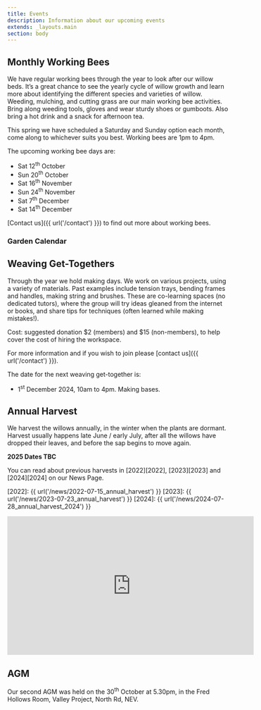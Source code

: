 ```yaml
---
title: Events
description: Information about our upcoming events
extends: _layouts.main
section: body
---
```


## Monthly Working Bees
<x-img src="/assets/img/IMG_20181124_163001906_HDR.jpg" caption="" class="float-right w-1/3 mx-2 my-2"/>

We have regular working bees through the year to look after our willow beds.  It’s a great chance to see the yearly cycle of willow growth and learn more about identifying the different species and varieties of willow. Weeding, mulching, and cutting grass are our main working bee activities. Bring along weeding tools, gloves and wear sturdy shoes or gumboots. Also bring a hot drink and a snack for afternoon tea. 

This spring we have scheduled a Saturday and Sunday option each month, come along to whichever suits you best. Working bees are 1pm to 4pm. 

<x-img src="/assets/img/IMG_20200530_162358855.jpg" caption="" class="float-right w-1/3 mx-2 my-2"/>

The upcoming working bee days are:

- Sat 12<sup>th</sup> October 
- Sun 20<sup>th</sup> October
- Sat 16<sup>th</sup> November 
- Sun 24<sup>th</sup> November 
- Sat 7<sup>th</sup> December 
- Sat 14<sup>th</sup> December 

[Contact us]({{ url('/contact') }}) to find out more about working bees. 

### Garden Calendar 
<x-img src="/assets/img/garden_calendar.png" caption="" class="w-full mx-2 my-2"/>


## Weaving Get-Togethers

<x-img src="/assets/img/IMG_20211121_152957753.jpg" caption="" class="float-right w-1/3 mx-2 my-2"/>

Through the year we hold making days. We work on various projects, using a variety of materials. Past examples include tension trays, bending frames and handles, making string and brushes. These are co-learning spaces (no dedicated tutors), where the group will try ideas gleaned from the internet or books, and share tips for techniques (often learned while making mistakes!).  

Cost: suggested donation $2 (members) and $15 (non-members), to help cover the cost of hiring the workspace.

For more information and if you wish to join please [contact us]({{ url('/contact') }}). 

The date for the next weaving get-together is:

- 1<sup>st</sup> December 2024, 10am to 4pm. Making bases.

## Annual Harvest

<x-img src="/assets/img/harvest16July2023.jpg" caption="Beginning the 2023 harvest." class="float-right w-1/3 mx-2 my-2"/>

We harvest the willows annually, in the winter when the plants are dormant. Harvest usually happens late June / early July, after all the willows have dropped their leaves, and before the sap begins to move again. 

**2025 Dates TBC** 

You can read about previous harvests in [2022][2022], [2023][2023] and [2024][2024] on our News Page. 

[2022]: {{ url('/news/2022-07-15_annual_harvest') }}
[2023]: {{ url('/news/2023-07-23_annual_harvest') }}
[2024]: {{ url('/news/2024-07-28_annual_harvest_2024') }}

<p>
<iframe class="clear-both px-auto" width="560" height="315" src="https://www.youtube-nocookie.com/embed/8wH5XW9loWI" title="YouTube video player" frameborder="0" allow="accelerometer; autoplay; clipboard-write; encrypted-media; gyroscope; picture-in-picture" allowfullscreen></iframe>
</p>

## AGM

Our second AGM was held on the 30<sup>th</sup> October at 5.30pm, in the Fred Hollows Room, Valley Project, North Rd, NEV.
